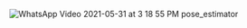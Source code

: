 ![WhatsApp Video 2021-05-31 at 3 18 55 PM](https://user-images.githubusercontent.com/67773609/120204219-3190bb00-c246-11eb-93d7-9733a8645ee9.gif)
pose_estimator

 



